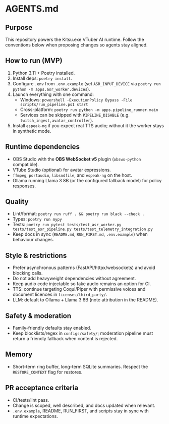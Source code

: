 ﻿# AGENTS.md

## Purpose
This repository powers the Kitsu.exe VTuber AI runtime. Follow the conventions below when proposing changes so agents stay aligned.

## How to run (MVP)
1. Python 3.11 + Poetry installed.
2. Install deps: `poetry install`.
3. Configure `.env` from `.env.example` (set `ASR_INPUT_DEVICE` via `poetry run python -m apps.asr_worker.devices`).
4. Launch everything with one command:
   - Windows: `powershell -ExecutionPolicy Bypass -File scripts/run_pipeline.ps1 start`
   - Cross-platform: `poetry run python -m apps.pipeline_runner.main`
   - Services can be skipped with `PIPELINE_DISABLE` (e.g. `twitch_ingest,avatar_controller`).
5. Install `espeak-ng` if you expect real TTS audio; without it the worker stays in synthetic mode.

## Runtime dependencies
- OBS Studio with the **OBS WebSocket v5** plugin (`obsws-python` compatible).
- VTube Studio (optional) for avatar expressions.
- `ffmpeg`, `portaudio`, `libsndfile`, and `espeak-ng` on the host.
- Ollama running Llama 3 8B (or the configured fallback model) for policy responses.

## Quality
- Lint/format: `poetry run ruff . && poetry run black --check .`
- Types: `poetry run mypy`
- Tests: `poetry run pytest tests/test_asr_worker.py tests/test_asr_pipeline.py tests/test_telemetry_integration.py`
- Keep docs in sync (`README.md`, `RUN_FIRST.md`, `.env.example`) when behaviour changes.

## Style & restrictions
- Prefer asynchronous patterns (FastAPI/httpx/websockets) and avoid blocking calls.
- Do not add heavyweight dependencies without agreement.
- Keep audio code injectable so fake audio remains an option for CI.
- TTS: continue targeting Coqui/Piper with permissive voices and document licences in `licenses/third_party/`.
- LLM: default to Ollama + Llama 3 8B (note attribution in the README).

## Safety & moderation
- Family-friendly defaults stay enabled.
- Keep blocklists/regex in `configs/safety/`; moderation pipeline must return a friendly fallback when content is rejected.

## Memory
- Short-term ring buffer, long-term SQLite summaries. Respect the `RESTORE_CONTEXT` flag for restores.

## PR acceptance criteria
- CI/tests/lint pass.
- Change is scoped, well described, and docs updated when relevant.
- `.env.example`, README, RUN_FIRST, and scripts stay in sync with runtime expectations.
